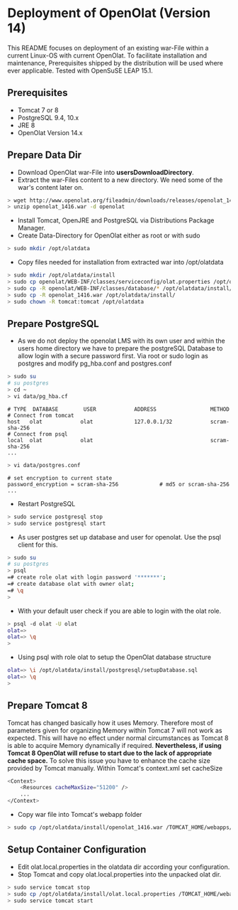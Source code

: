 # Deployment of OpenOlat (Version 14)

This README focuses on deployment of an existing war-File within a current Linux-OS with current OpenOlat. 
To facilitate installation and maintenance, Prerequisites shipped by the distribution will be used where ever applicable. 
Tested with OpenSuSE LEAP 15.1. 
   
## Prerequisites

* Tomcat 7 or 8
* PostgreSQL 9.4, 10.x
* JRE 8
* OpenOlat Version 14.x


## Prepare Data Dir

* Download OpenOlat war-File into <b>usersDownloadDirectory</b>.
* Extract the war-Files content to a new directory. We need some of the war's content later on. 

```bash 
> wget http://www.openolat.org/fileadmin/downloads/releases/openolat_1416.war
> unzip openolat_1416.war -d openolat
```
* Install Tomcat, OpenJRE and PostgreSQL via Distributions Package Manager.
* Create Data-Directory for OpenOlat either as root or with sudo

```bash 
> sudo mkdir /opt/olatdata
```

* Copy files needed for installation from extracted war into /opt/olatdata
  
```bash 
> sudo mkdir /opt/olatdata/install
> sudo cp openolat/WEB-INF/classes/serviceconfig/olat.properties /opt/olatdata/install/olat.local.properties
> sudo cp -R openolat/WEB-INF/classes/database/* /opt/olatdata/install/
> sudo cp -R openolat_1416.war /opt/olatdata/install/
> sudo chown -R tomcat:tomcat /opt/olatdata
```

## Prepare PostgreSQL

* As we do not deploy the openolat LMS with its own user and within the users home directory we have to prepare the postgreSQL Database to 
allow login with a secure password first. Via root or sudo login as postgres and modify pg_hba.conf and postgres.conf  

```bash 
> sudo su 
# su postgres
> cd ~
> vi data/pg_hba.cf
```

```
# TYPE  DATABASE        USER            ADDRESS                 METHOD
# Connect from tomcat
host   olat            olat             127.0.0.1/32            scram-sha-256
# Connect from psql
local  olat            olat                                     scram-sha-256
...
```

```bash
> vi data/postgres.conf
```
```
# set encryption to current state
password_encryption = scram-sha-256             # md5 or scram-sha-256
...
```

* Restart PostgreSQL

```bash 
> sudo service postgresql stop
> sudo service postgresql start
```
 
* As user postgres set up database and user for openolat. Use the psql client for this. 

```bash 
> sudo su 
# su postgres
> psql
=# create role olat with login password '*******';
=# create database olat with owner olat;
=# \q
>
```

* With your default user check if you are able to login with the olat role.

```bash 
> psql -d olat -U olat 
olat=>
olat=> \q
>
```

* Using psql with role olat to setup the OpenOlat database structure

```bash 
olat=> \i /opt/olatdata/install/postgresql/setupDatabase.sql
olat=> \q
>
```

## Prepare Tomcat 8

Tomcat has changed basically how it uses Memory. Therefore most of parameters given for organizing Memory within Tomcat 7 will not work as expected. This will have no effect under normal circumstances as Tomcat 8 is able to acquire Memory dynamically if required. 
<b>Nevertheless, if using Tomcat 8 OpenOlat will refuse to start due to the lack of appropriate cache space.</b> To solve this issue you have to enhance the cache size provided by Tomcat manually. Within Tomcat's context.xml set cacheSize

```bash 
<Context>
    <Resources cacheMaxSize="51200" />
	...
</Context>
```

* Copy war file into Tomcat's webapp folder

```bash 
> sudo cp /opt/olatdata/install/openolat_1416.war /TOMCAT_HOME/webapps/openolat.war
```

 
## Setup Container Configuration  

* Edit olat.local.properties in the olatdata dir according your configuration. 
* Stop Tomcat and copy olat.local.properties into the unpacked olat dir.

```bash 
> sudo service tomcat stop
> sudo cp /opt/olatdata/install/olat.local.properties /TOMCAT_HOME/webapps/openolat/WEB-INF/classes/olat.local.properties
> sudo service tomcat start
```
  
